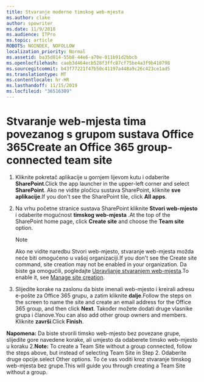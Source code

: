 ```yaml
---
title: Stvaranje moderne timskog web-mjesta
ms.author: clake
author: spowriter
ms.date: 11/9/2018
ms.audience: ITPro
ms.topic: article
ROBOTS: NOINDEX, NOFOLLOW
localization_priority: Normal
ms.assetid: ba35d814-55b8-44e6-a70e-011b91d2bbcb
ms.openlocfilehash: caeb3d464ecb528f3ffc87cf75be4a3f9b410798
ms.sourcegitcommit: b43f77221f47b50c41197a448a9c26c423ce1ad5
ms.translationtype: MT
ms.contentlocale: hr-HR
ms.lasthandoff: 11/15/2019
ms.locfileid: "36516309"
---
```

# <a name="create-an-office-365-group-connected-team-site"></a><span data-ttu-id="33c56-102">Stvaranje web-mjesta tima povezanog s grupom sustava Office 365</span><span class="sxs-lookup"><span data-stu-id="33c56-102">Create an Office 365 group-connected team site</span></span>

1. <span data-ttu-id="33c56-103">Kliknite pokretač aplikacije u gornjem lijevom kutu i odaberite **SharePoint**.</span><span class="sxs-lookup"><span data-stu-id="33c56-103">Click the app launcher in the upper-left corner and select **SharePoint**.</span></span> <span data-ttu-id="33c56-104">Ako ne vidite pločicu sustava SharePoint, kliknite **sve aplikacije**.</span><span class="sxs-lookup"><span data-stu-id="33c56-104">If you don't see the SharePoint tile, click **All apps**.</span></span>
    
2. <span data-ttu-id="33c56-105">Na vrhu početne stranice sustava SharePoint kliknite **Stvori web-mjesto** i odaberite mogućnost **timskog web-mjesta** .</span><span class="sxs-lookup"><span data-stu-id="33c56-105">At the top of the SharePoint home page, click **Create site** and choose the **Team site** option.</span></span> 
    
    > [!NOTE]
    > <span data-ttu-id="33c56-106">Ako ne vidite naredbu Stvori web-mjesto, stvaranje web-mjesta možda neće biti omogućeno u vašoj organizaciji.</span><span class="sxs-lookup"><span data-stu-id="33c56-106">If you don't see the Create site command, site creation may not be enabled in your organization.</span></span> <span data-ttu-id="33c56-107">Da biste ga omogućili, pogledajte [Upravljanje stvaranjem web-mjesta](https://go.microsoft.com/fwlink/?linkid=2009644).</span><span class="sxs-lookup"><span data-stu-id="33c56-107">To enable it, see [Manage site creation](https://go.microsoft.com/fwlink/?linkid=2009644).</span></span> 
  
3. <span data-ttu-id="33c56-108">Slijedite korake na zaslonu da biste imenali web-mjesto i kreirali adresu e-pošte za Office 365 grupu, a zatim kliknite **dalje**.</span><span class="sxs-lookup"><span data-stu-id="33c56-108">Follow the steps on the screen to name the site and create an email address for the Office 365 group, and then click **Next**.</span></span> <span data-ttu-id="33c56-109">Također možete dodati druge vlasnike grupa i članove.</span><span class="sxs-lookup"><span data-stu-id="33c56-109">You can also add other group owners and members.</span></span> <span data-ttu-id="33c56-110">Kliknite **završi**.</span><span class="sxs-lookup"><span data-stu-id="33c56-110">Click **Finish**.</span></span>
  
 <span data-ttu-id="33c56-111">**Napomena:** Da biste stvorili timsko web-mjesto bez povezane grupe, slijedite gore navedene korake, ali umjesto da odaberete timsko web-mjesto u koraku 2.</span><span class="sxs-lookup"><span data-stu-id="33c56-111">**Note:** To create a Team Site without a group connected, follow the steps above, but instead of selecting Team Site in Step 2.</span></span> <span data-ttu-id="33c56-112">Odaberite druge opcije.</span><span class="sxs-lookup"><span data-stu-id="33c56-112">select Other options.</span></span> <span data-ttu-id="33c56-113">To će vas voditi kroz stvaranje timskog web-mjesta bez grupe.</span><span class="sxs-lookup"><span data-stu-id="33c56-113">This will guide you through creating a Team Site without a group.</span></span> 
    

